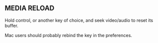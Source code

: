 ## MEDIA RELOAD

Hold control, or another key of choice, and seek video/audio to reset its buffer.

Mac users should probably rebind the key in the preferences.
